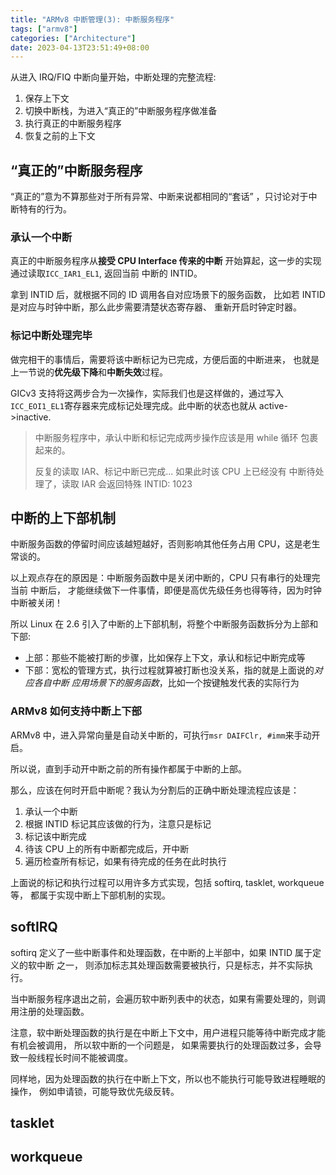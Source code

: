 ```yaml
---
title: "ARMv8 中断管理(3): 中断服务程序"
tags: ["armv8"]
categories: ["Architecture"]
date: 2023-04-13T23:51:49+08:00
---
```


从进入 IRQ/FIQ 中断向量开始，中断处理的完整流程:

1. 保存上下文
2. 切换中断栈，为进入“真正的”中断服务程序做准备
3. 执行真正的中断服务程序
4. 恢复之前的上下文

## “真正的”中断服务程序

“真正的”意为不算那些对于所有异常、中断来说都相同的“套话”
，只讨论对于中断特有的行为。

### 承认一个中断

真正的中断服务程序从**接受 CPU Interface 传来的中断**
开始算起，这一步的实现通过读取`ICC_IAR1_EL1`, 返回当前
中断的 INTID。

拿到 INTID 后，就根据不同的 ID 调用各自对应场景下的服务函数，
比如若 INTID 是对应与时钟中断，那么此步需要清楚状态寄存器、
重新开启时钟定时器。

### 标记中断处理完毕

做完相干的事情后，需要将该中断标记为已完成，方便后面的中断进来，
也就是上一节说的**优先级下降**和**中断失效**过程。

GICv3 支持将这两步合为一次操作，实际我们也是这样做的，通过写入
`ICC_EOI1_EL1`寄存器来完成标记处理完成。此中断的状态也就从
active->inactive.

> 中断服务程序中，承认中断和标记完成两步操作应该是用 while 循环
> 包裹起来的。
>
> 反复的读取 IAR、标记中断已完成... 如果此时该 CPU 上已经没有
> 中断待处理了，读取 IAR 会返回特殊 INTID: 1023

## 中断的上下部机制

中断服务函数的停留时间应该越短越好，否则影响其他任务占用 CPU，这是老生常谈的。

以上观点存在的原因是：中断服务函数中是关闭中断的，CPU 只有串行的处理完当前
中断后， 才能继续做下一件事情，即便是高优先级任务也得等待，因为时钟中断被关闭！

所以 Linux 在 2.6 引入了中断的上下部机制，将整个中断服务函数拆分为上部和下部:

- 上部：那些不能被打断的步骤，比如保存上下文，承认和标记中断完成等
- 下部：宽松的管理方式，执行过程就算被打断也没关系，指的就是上面说的*对应各自中断
  应用场景下的服务函数*，比如一个按键触发代表的实际行为

### ARMv8 如何支持中断上下部

ARMv8 中，进入异常向量是自动关中断的，可执行`msr DAIFClr, #imm`来手动开启。

所以说，直到手动开中断之前的所有操作都属于中断的上部。

那么，应该在何时开启中断呢？我认为分割后的正确中断处理流程应该是：

1. 承认一个中断
2. 根据 INTID 标记其应该做的行为，注意只是标记
3. 标记该中断完成
4. 待该 CPU 上的所有中断都完成后，开中断
5. 遍历检查所有标记，如果有待完成的任务在此时执行

上面说的标记和执行过程可以用许多方式实现，包括 softirq, tasklet, workqueue 等，
都属于实现中断上下部机制的实现。

## softIRQ

softirq 定义了一些中断事件和处理函数，在中断的上半部中，如果 INTID 属于定义的软中断
之一， 则添加标志其处理函数需要被执行，只是标志，并不实际执行。

当中断服务程序退出之前，会遍历软中断列表中的状态，如果有需要处理的，则调用注册的处理函数。

注意，软中断处理函数的执行是在中断上下文中，用户进程只能等待中断完成才能有机会被调用，
所以软中断的一个问题是， 如果需要执行的处理函数过多，会导致一般线程长时间不能被调度。

同样地，因为处理函数的执行在中断上下文，所以也不能执行可能导致进程睡眠的操作，
例如申请锁，可能导致优先级反转。

## tasklet

## workqueue
